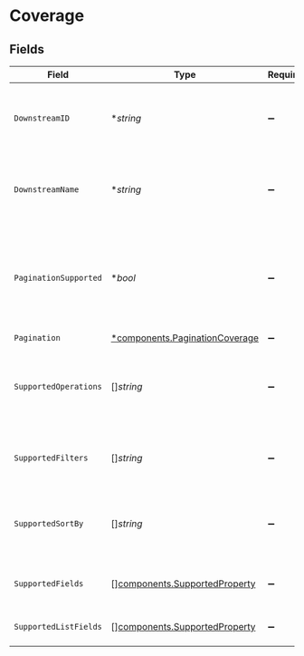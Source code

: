 # Coverage


## Fields

| Field                                                                                                    | Type                                                                                                     | Required                                                                                                 | Description                                                                                              | Example                                                                                                  |
| -------------------------------------------------------------------------------------------------------- | -------------------------------------------------------------------------------------------------------- | -------------------------------------------------------------------------------------------------------- | -------------------------------------------------------------------------------------------------------- | -------------------------------------------------------------------------------------------------------- |
| `DownstreamID`                                                                                           | **string*                                                                                                | :heavy_minus_sign:                                                                                       | ID of the resource in the Connector's API (downstream)                                                   | accounts                                                                                                 |
| `DownstreamName`                                                                                         | **string*                                                                                                | :heavy_minus_sign:                                                                                       | Name of the resource in the Connector's API (downstream)                                                 | Accounts                                                                                                 |
| `PaginationSupported`                                                                                    | **bool*                                                                                                  | :heavy_minus_sign:                                                                                       | Indicates if pagination (cursor and limit parameters) is supported on the list endpoint of the resource. |                                                                                                          |
| `Pagination`                                                                                             | [*components.PaginationCoverage](../../models/components/paginationcoverage.md)                          | :heavy_minus_sign:                                                                                       | N/A                                                                                                      |                                                                                                          |
| `SupportedOperations`                                                                                    | []*string*                                                                                               | :heavy_minus_sign:                                                                                       | List of supported operations on the resource.                                                            | [<br/>"all",<br/>"one",<br/>"add",<br/>"update",<br/>"delete"<br/>]                                      |
| `SupportedFilters`                                                                                       | []*string*                                                                                               | :heavy_minus_sign:                                                                                       | Supported filters on the list endpoint of the resource.                                                  | [<br/>"name",<br/>"email"<br/>]                                                                          |
| `SupportedSortBy`                                                                                        | []*string*                                                                                               | :heavy_minus_sign:                                                                                       | Supported sorting properties on the list endpoint of the resource.                                       | [<br/>"updated_at",<br/>"created_at",<br/>"name"<br/>]                                                   |
| `SupportedFields`                                                                                        | [][components.SupportedProperty](../../models/components/supportedproperty.md)                           | :heavy_minus_sign:                                                                                       | Supported fields on the detail endpoint.                                                                 |                                                                                                          |
| `SupportedListFields`                                                                                    | [][components.SupportedProperty](../../models/components/supportedproperty.md)                           | :heavy_minus_sign:                                                                                       | Supported fields on the list endpoint.                                                                   |                                                                                                          |